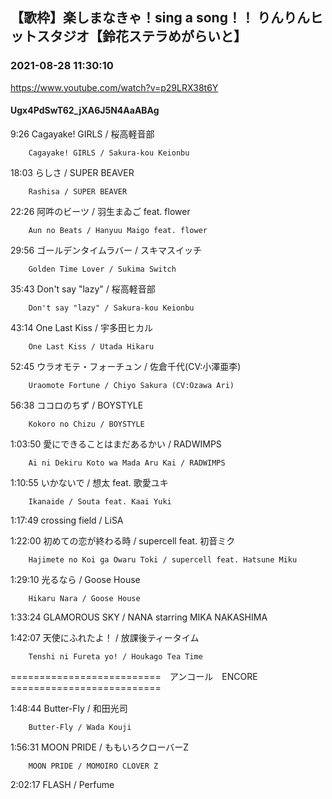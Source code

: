 ## 【歌枠】楽しまなきゃ！sing a song！！ りんりんヒットスタジオ【鈴花ステラめがらいと】
### 2021-08-28 11:30:10
https://www.youtube.com/watch?v=p29LRX38t6Y
#### Ugx4PdSwT62_jXA6J5N4AaABAg
9:26	Cagayake! GIRLS / 桜高軽音部

		Cagayake! GIRLS / Sakura-kou Keionbu



18:03	らしさ / SUPER BEAVER

		Rashisa / SUPER BEAVER



22:26	阿吽のビーツ / 羽生まゐご feat. flower

		Aun no Beats / Hanyuu Maigo feat. flower



29:56	ゴールデンタイムラバー / スキマスイッチ

		Golden Time Lover / Sukima Switch



35:43	Don't say "lazy" / 桜高軽音部

		Don't say "lazy" / Sakura-kou Keionbu



43:14	One Last Kiss / 宇多田ヒカル

		One Last Kiss / Utada Hikaru



52:45	ウラオモテ・フォーチュン / 佐倉千代(CV:小澤亜李)

		Uraomote Fortune / Chiyo Sakura (CV:Ozawa Ari)



56:38	ココロのちず / BOYSTYLE

		Kokoro no Chizu / BOYSTYLE



1:03:50	愛にできることはまだあるかい / RADWIMPS

		Ai ni Dekiru Koto wa Mada Aru Kai / RADWIMPS



1:10:55	いかないで / 想太 feat. 歌愛ユキ

		Ikanaide / Souta feat. Kaai Yuki



1:17:49	crossing field / LiSA



1:22:00	初めての恋が終わる時 / supercell feat. 初音ミク

		Hajimete no Koi ga Owaru Toki / supercell feat. Hatsune Miku



1:29:10	光るなら / Goose House

		Hikaru Nara / Goose House



1:33:24	GLAMOROUS SKY / NANA starring MIKA NAKASHIMA



1:42:07	天使にふれたよ！ / 放課後ティータイム

		Tenshi ni Fureta yo! / Houkago Tea Time



==========================　アンコール　ENCORE　==========================



1:48:44	Butter-Fly / 和田光司

		Butter-Fly / Wada Kouji



1:56:31	MOON PRIDE / ももいろクローバーZ

		MOON PRIDE / MOMOIRO CLOVER Z



2:02:17	FLASH / Perfume

